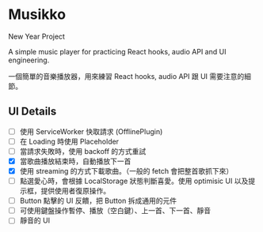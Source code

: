 # Musikko

New Year Project

A simple music player for practicing React hooks, audio API and UI engineering.

一個簡單的音樂播放器，用來練習 React hooks, audio API 跟 UI 需要注意的細節。

## UI Details

- [ ] 使用 ServiceWorker 快取請求 (OfflinePlugin)
- [ ] 在 Loading 時使用 Placeholder
- [ ] 當請求失敗時，使用 backoff 的方式重試
- [x] 當歌曲播放結束時，自動播放下一首
- [x] 使用 streaming 的方式下載歌曲。（一般的 fetch 會把整首歌抓下來）
- [ ] 點選愛心時，會根據 LocalStorage 狀態判斷喜愛。使用 optimisic UI 以及提示框，提供使用者復原操作。
- [ ] Button 點擊的 UI 反饋，把 Button 拆成通用的元件
- [ ] 可使用鍵盤操作暫停、播放（空白鍵）、上一首、下一首、靜音
- [ ] 靜音的 UI
